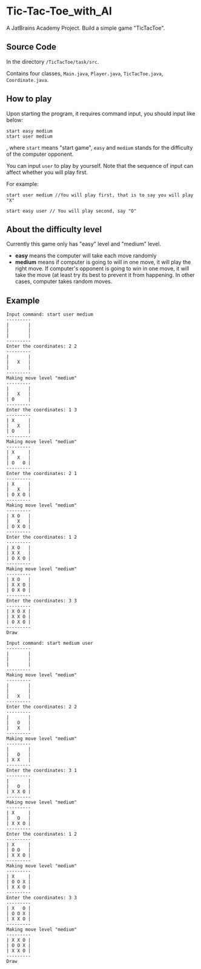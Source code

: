 # Tic-Tac-Toe_with_AI
A JatBrains Academy Project. Build a simple game "TicTacToe".

## Source Code
In the directory `/TicTacToe/task/src`.

Contains four classes, `Main.java`, `Player.java`, `TicTacToe.java`, `Coordinate.java`.

## How to play
Upon starting the program, it requires command input, you should input like below:
```
start easy medium
start user medium
```
, where `start` means "start game", `easy` and `medium` stands for the difficulty of the computer opponent.

You can input `user` to play by yourself. Note that the sequence of input can affect whether you will play first.

For example:
```
start user medium //You will play first, that is to say you will play "X"
```

```
start easy user // You will play second, say "O"
```
## About the difficulty level
Currently this game only has "easy" level and "medium" level.

- **easy** means the computer will take each move randomly
- **medium** means if computer is going to will in one move, it will play the right move. If computer's opponent is going to win in one move, it will take the move (at least try its best to prevent it from happening. In other cases, computer takes random moves.

## Example
```
Input command: start user medium
---------
|       |
|       |
|       |
---------
Enter the coordinates: 2 2
---------
|       |
|   X   |
|       |
---------
Making move level "medium"
---------
|       |
|   X   |
| O     |
---------
Enter the coordinates: 1 3
---------
| X     |
|   X   |
| O     |
---------
Making move level "medium"
---------
| X     |
|   X   |
| O   O |
---------
Enter the coordinates: 2 1
---------
| X     |
|   X   |
| O X O |
---------
Making move level "medium"
---------
| X O   |
|   X   |
| O X O |
---------
Enter the coordinates: 1 2
---------
| X O   |
| X X   |
| O X O |
---------
Making move level "medium"
---------
| X O   |
| X X O |
| O X O |
---------
Enter the coordinates: 3 3
---------
| X O X |
| X X O |
| O X O |
---------
Draw
 
Input command: start medium user
---------
|       |
|       |
|       |
---------
Making move level "medium"
---------
|       |
|       |
|   X   |
---------
Enter the coordinates: 2 2
---------
|       |
|   O   |
|   X   |
---------
Making move level "medium"
---------
|       |
|   O   |
| X X   |
---------
Enter the coordinates: 3 1
---------
|       |
|   O   |
| X X O |
---------
Making move level "medium"
---------
| X     |
|   O   |
| X X O |
---------
Enter the coordinates: 1 2
---------
| X     |
| O O   |
| X X O |
---------
Making move level "medium"
---------
| X     |
| O O X |
| X X O |
---------
Enter the coordinates: 3 3
---------
| X   O |
| O O X |
| X X O |
---------
Making move level "medium"
---------
| X X O |
| O O X |
| X X O |
---------
Draw
 
```
